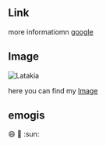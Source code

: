 ## Link
more informatiomn [google](https://google.com)


## Image

![Latakia](christliche-kirche-in-latakia-syrien-nahjpgost-westasien-dg9bc9.jpg)

here you can find my [Image](christliche-kirche-in-latakia-syrien-nahjpgost-westasien-dg9bc9.jpg)


## emogis

:smile:
:book:
:sun:

